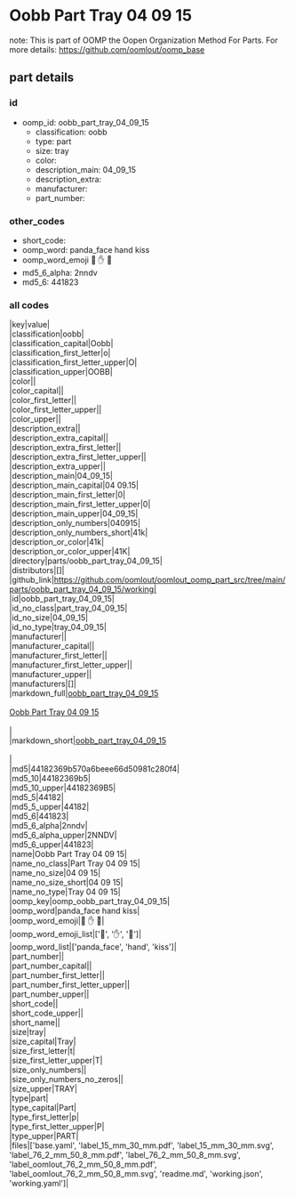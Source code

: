 # Oobb Part Tray 04 09 15  

note: This is part of OOMP the Oopen Organization Method For Parts. For more details: https://github.com/oomlout/oomp_base

##  part details





### id
* oomp_id: oobb_part_tray_04_09_15
  * classification: oobb
  * type: part
  * size: tray
  * color: 
  * description_main: 04_09_15
  * description_extra: 
  * manufacturer: 
  * part_number: 

### other_codes
* short_code: 
* oomp_word: panda_face hand kiss
* oomp_word_emoji :panda_face: :hand: :kiss:
* md5_6_alpha: 2nndv
* md5_6: 441823

### all codes 
|key|value|  
|classification|oobb|  
|classification_capital|Oobb|  
|classification_first_letter|o|  
|classification_first_letter_upper|O|  
|classification_upper|OOBB|  
|color||  
|color_capital||  
|color_first_letter||  
|color_first_letter_upper||  
|color_upper||  
|description_extra||  
|description_extra_capital||  
|description_extra_first_letter||  
|description_extra_first_letter_upper||  
|description_extra_upper||  
|description_main|04_09_15|  
|description_main_capital|04 09.15|  
|description_main_first_letter|0|  
|description_main_first_letter_upper|0|  
|description_main_upper|04_09_15|  
|description_only_numbers|040915|  
|description_only_numbers_short|41k|  
|description_or_color|41k|  
|description_or_color_upper|41K|  
|directory|parts/oobb_part_tray_04_09_15|  
|distributors|[]|  
|github_link|https://github.com/oomlout/oomlout_oomp_part_src/tree/main/parts/oobb_part_tray_04_09_15/working|  
|id|oobb_part_tray_04_09_15|  
|id_no_class|part_tray_04_09_15|  
|id_no_size|04_09_15|  
|id_no_type|tray_04_09_15|  
|manufacturer||  
|manufacturer_capital||  
|manufacturer_first_letter||  
|manufacturer_first_letter_upper||  
|manufacturer_upper||  
|manufacturers|[]|  
|markdown_full|[oobb_part_tray_04_09_15](https://github.com/oomlout/oomlout_oomp_part_src/tree/main/parts/oobb_part_tray_04_09_15/working)<br>[](https://github.com/oomlout/oomlout_oomp_part_src/tree/main/parts/oobb_part_tray_04_09_15/working)<br>[Oobb Part Tray 04 09 15](https://github.com/oomlout/oomlout_oomp_part_src/tree/main/parts/oobb_part_tray_04_09_15/working)<br><br>|  
|markdown_short|[oobb_part_tray_04_09_15](https://github.com/oomlout/oomlout_oomp_part_src/tree/main/parts/oobb_part_tray_04_09_15/working)<br><br>|  
|md5|44182369b570a6beee66d50981c280f4|  
|md5_10|44182369b5|  
|md5_10_upper|44182369B5|  
|md5_5|44182|  
|md5_5_upper|44182|  
|md5_6|441823|  
|md5_6_alpha|2nndv|  
|md5_6_alpha_upper|2NNDV|  
|md5_6_upper|441823|  
|name|Oobb Part Tray 04 09 15|  
|name_no_class|Part Tray 04 09 15|  
|name_no_size|04 09 15|  
|name_no_size_short|04 09 15|  
|name_no_type|Tray 04 09 15|  
|oomp_key|oomp_oobb_part_tray_04_09_15|  
|oomp_word|panda_face hand kiss|  
|oomp_word_emoji|:panda_face: :hand: :kiss:|  
|oomp_word_emoji_list|[':panda_face:', ':hand:', ':kiss:']|  
|oomp_word_list|['panda_face', 'hand', 'kiss']|  
|part_number||  
|part_number_capital||  
|part_number_first_letter||  
|part_number_first_letter_upper||  
|part_number_upper||  
|short_code||  
|short_code_upper||  
|short_name||  
|size|tray|  
|size_capital|Tray|  
|size_first_letter|t|  
|size_first_letter_upper|T|  
|size_only_numbers||  
|size_only_numbers_no_zeros||  
|size_upper|TRAY|  
|type|part|  
|type_capital|Part|  
|type_first_letter|p|  
|type_first_letter_upper|P|  
|type_upper|PART|  
|files|['base.yaml', 'label_15_mm_30_mm.pdf', 'label_15_mm_30_mm.svg', 'label_76_2_mm_50_8_mm.pdf', 'label_76_2_mm_50_8_mm.svg', 'label_oomlout_76_2_mm_50_8_mm.pdf', 'label_oomlout_76_2_mm_50_8_mm.svg', 'readme.md', 'working.json', 'working.yaml']|  
